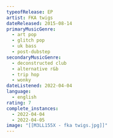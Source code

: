 ```yaml
---
typeofRelease: EP
artist: FKA twigs
dateReleased: 2015-08-14
primaryMusicGenre:
  - art pop
  - glitch pop
  - uk bass
  - post-dubstep
secondaryMusicGenre:
  - deconstructed club
  - alternative r&b
  - trip hop
  - wonky
dateListened: 2022-04-04
language:
  - english
rating: 7
complete_instances:
  - 2022-04-04
  - 2022-04-05
image: "[[M3LL155X - fka twigs.jpg]]"
---
```

